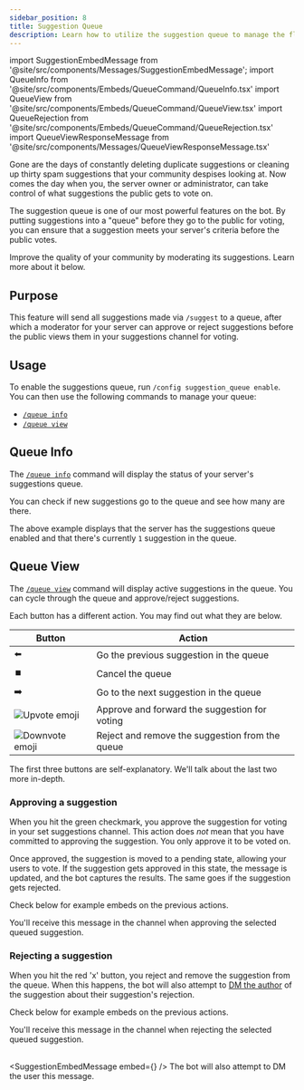 ```yaml
---
sidebar_position: 8
title: Suggestion Queue
description: Learn how to utilize the suggestion queue to manage the flow of suggestions to the public.
---
```

import SuggestionEmbedMessage from '@site/src/components/Messages/SuggestionEmbedMessage';
import QueueInfo from '@site/src/components/Embeds/QueueCommand/QueueInfo.tsx'
import QueueView from '@site/src/components/Embeds/QueueCommand/QueueView.tsx'
import QueueRejection from '@site/src/components/Embeds/QueueCommand/QueueRejection.tsx'
import QueueViewResponseMessage from '@site/src/components/Messages/QueueViewResponseMessage.tsx'

Gone are the days of constantly deleting duplicate suggestions or cleaning up thirty spam suggestions that your community despises looking at. Now comes the day when you, the server owner or administrator, can take control of what suggestions the public gets to vote on.

The suggestion queue is one of our most powerful features on the bot. By putting suggestions into a "queue" before they go to the public for voting, you can ensure that a suggestion meets your server's criteria before the public votes.

Improve the quality of your community by moderating its suggestions. Learn more about it below.

## Purpose
This feature will send all suggestions made via `/suggest` to a queue, after which a moderator for your server can approve or reject suggestions before the public views them in your suggestions channel for voting.

## Usage
To enable the suggestions queue, run `/config suggestion_queue enable`.  You can then use the following commands to manage your queue:

- [`/queue info`](#queue-info)
- [`/queue view`](#queue-view)

## Queue Info
The [`/queue info`](commands.md#queue-command) command will display the status of your server's suggestions queue.

You can check if new suggestions go to the queue and see how many are there.
<QueueInfo />

The above example displays that the server has the suggestions queue enabled and that there's currently `1` suggestion in the queue.

## Queue View
The [`/queue view`](commands.md#queue-command) command will display active suggestions in the queue. You can cycle through the queue and approve/reject suggestions.
<QueueView />


Each button has a different action. You may find out what they are below. 


| Button                                                                  | Action                                          |
|-------------------------------------------------------------------------|-------------------------------------------------|
| ⬅️                                                                      | Go the previous suggestion in the queue         |
| ⏹️                                                                      | Cancel the queue                                |
| ➡️                                                                      | Go to the next suggestion in the queue          |
| <img src="/img/emojis/upvote.webp" alt="Upvote emoji" width={24} />     | Approve and forward the suggestion for voting   |
| <img src="/img/emojis/downvote.webp" alt="Downvote emoji" width={24} /> | Reject and remove the suggestion from the queue |


The first three buttons are self-explanatory. We'll talk about the last two more in-depth.

### Approving a suggestion
When you hit the green checkmark, you approve the suggestion for voting in your set suggestions channel. This action does _not_ mean that you have committed to approving the suggestion. You only approve it to be voted on.

Once approved, the suggestion is moved to a pending state, allowing your users to vote. If the suggestion gets approved in this state, the message is updated, and the bot captures the results. The same goes if the suggestion gets rejected.

Check below for example embeds on the previous actions.

<QueueViewResponseMessage status="approved" />
You'll receive this message in the channel when approving the selected queued suggestion.

### Rejecting a suggestion
When you hit the red 'x' button, you reject and remove the suggestion from the queue. When this happens, the bot will also attempt to [DM the author](configuration#dm-responses) of the suggestion about their suggestion's rejection.

Check below for example embeds on the previous actions.

<QueueViewResponseMessage status="rejected" />
You'll receive this message in the channel when rejecting the selected queued suggestion.
<br /> <br />

<SuggestionEmbedMessage
  embed={<QueueRejection />}
/>
The bot will also attempt to DM the user this message.